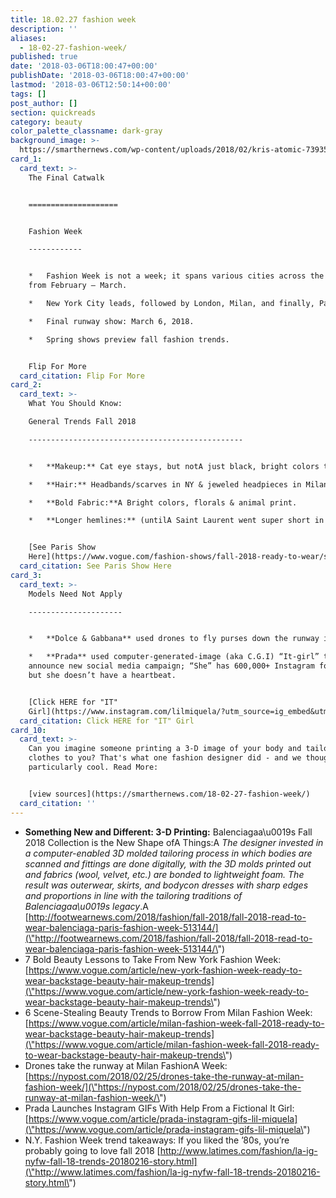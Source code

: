 ```yaml
---
title: 18.02.27 fashion week
description: ''
aliases:
  - 18-02-27-fashion-week/
published: true
date: '2018-03-06T18:00:47+00:00'
publishDate: '2018-03-06T18:00:47+00:00'
lastmod: '2018-03-06T12:50:14+00:00'
tags: []
post_author: []
section: quickreads
category: beauty
color_palette_classname: dark-gray
background_image: >-
  https://smarthernews.com/wp-content/uploads/2018/02/kris-atomic-73935-unsplash-360x360.jpg
card_1:
  card_text: >-
    The Final Catwalk  


    ====================


    Fashion Week

    ------------


    *   Fashion Week is not a week; it spans various cities across the globe
    from February – March.

    *   New York City leads, followed by London, Milan, and finally, Paris.

    *   Final runway show: March 6, 2018.

    *   Spring shows preview fall fashion trends.


    Flip For More
  card_citation: Flip For More
card_2:
  card_text: >-
    What You Should Know:  

    General Trends Fall 2018

    ------------------------------------------------


    *   **Makeup:** Cat eye stays, but notA just black, bright colors too.

    *   **Hair:** Headbands/scarves in NY & jeweled headpieces in Milan.

    *   **Bold Fabric:**A Bright colors, florals & animal print.

    *   **Longer hemlines:** (untilA Saint Laurent went super short in Paris).


    [See Paris Show
    Here](https://www.vogue.com/fashion-shows/fall-2018-ready-to-wear/saint-laurent)
  card_citation: See Paris Show Here
card_3:
  card_text: >-
    Models Need Not Apply

    ---------------------


    *   **Dolce & Gabbana** used drones to fly purses down the runway in Milan.

    *   **Prada** used computer-generated-image (aka C.G.I) “It-girl” to
    announce new social media campaign; “She” has 600,000+ Instagram followers,
    but she doesn’t have a heartbeat.


    [Click HERE for "IT"
    Girl](https://www.instagram.com/lilmiquela/?utm_source=ig_embed&utm_campaign=embed_ufi_test&action=profilevisit)
  card_citation: Click HERE for "IT" Girl
card_10:
  card_text: >-
    Can you imagine someone printing a 3-D image of your body and tailoring
    clothes to you? That's what one fashion designer did - and we thought it was
    particularly cool. Read More:


    [view sources](https://smarthernews.com/18-02-27-fashion-week/)
  card_citation: ''
---
```

*   **Something New and Different: 3-D Printing:** Balenciagaa\\u0019s Fall 2018 Collection is the New Shape ofA Things:A _The designer invested in a computer-enabled 3D molded tailoring process in which bodies are scanned and fittings are done digitally, with the 3D molds printed out and fabrics (wool, velvet, etc.) are bonded to lightweight foam. The result was outerwear, skirts, and bodycon dresses with sharp edges and proportions in line with the tailoring traditions of Balenciagaa\\u0019s legacy_.A [http://footwearnews.com/2018/fashion/fall-2018/fall-2018-read-to-wear-balenciaga-paris-fashion-week-513144/](\"http://footwearnews.com/2018/fashion/fall-2018/fall-2018-read-to-wear-balenciaga-paris-fashion-week-513144/\")
*   7 Bold Beauty Lessons to Take From New York Fashion Week: [https://www.vogue.com/article/new-york-fashion-week-ready-to-wear-backstage-beauty-hair-makeup-trends](\"https://www.vogue.com/article/new-york-fashion-week-ready-to-wear-backstage-beauty-hair-makeup-trends\")
*   6 Scene-Stealing Beauty Trends to Borrow From Milan Fashion Week: [https://www.vogue.com/article/milan-fashion-week-fall-2018-ready-to-wear-backstage-beauty-hair-makeup-trends](\"https://www.vogue.com/article/milan-fashion-week-fall-2018-ready-to-wear-backstage-beauty-hair-makeup-trends\")
*   Drones take the runway at Milan FashionA Week: [https://nypost.com/2018/02/25/drones-take-the-runway-at-milan-fashion-week/](\"https://nypost.com/2018/02/25/drones-take-the-runway-at-milan-fashion-week/\")
*   Prada Launches Instagram GIFs With Help From a Fictional It Girl: [https://www.vogue.com/article/prada-instagram-gifs-lil-miquela](\"https://www.vogue.com/article/prada-instagram-gifs-lil-miquela\")
*   N.Y. Fashion Week trend takeaways: If you liked the ’80s, you’re probably going to love fall 2018 [http://www.latimes.com/fashion/la-ig-nyfw-fall-18-trends-20180216-story.html](\"http://www.latimes.com/fashion/la-ig-nyfw-fall-18-trends-20180216-story.html\")